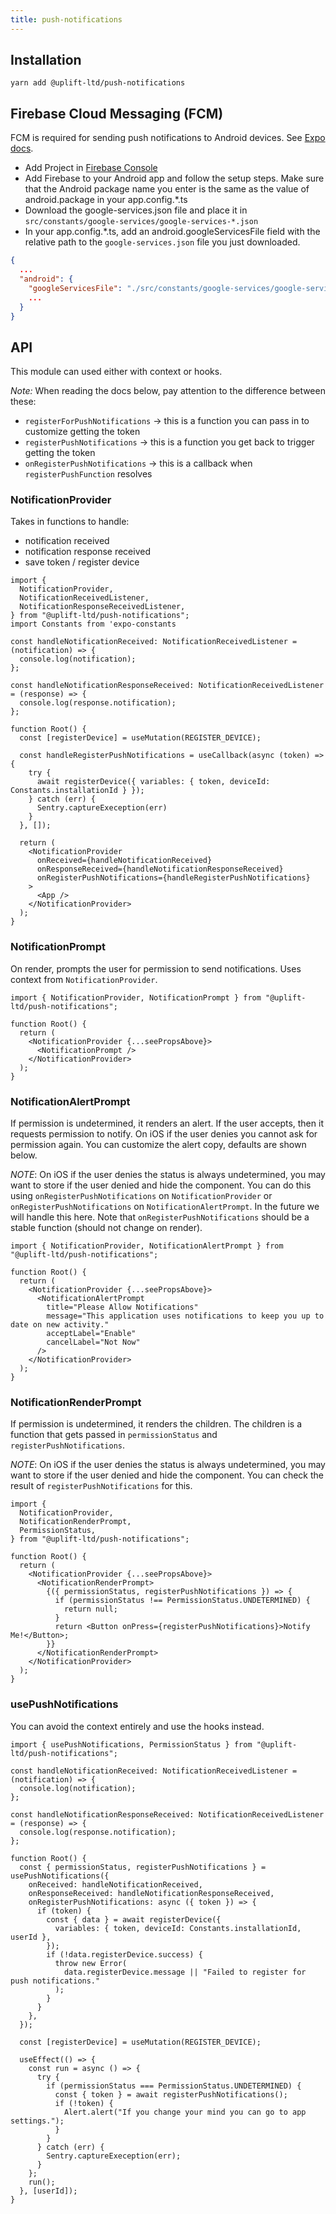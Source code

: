 ```yaml
---
title: push-notifications
---
```


## Installation

    yarn add @uplift-ltd/push-notifications

## Firebase Cloud Messaging (FCM)

FCM is required for sending push notifications to Android devices. See
[Expo docs](https://docs.expo.io/push-notifications/using-fcm/).

- Add Project in [Firebase Console](https://console.firebase.google.com/)
- Add Firebase to your Android app and follow the setup steps. Make sure that the Android package
  name you enter is the same as the value of android.package in your app.config.\*.ts
- Download the google-services.json file and place it in
  `src/constants/google-services/google-services-*.json`
- In your app.config.\*.ts, add an android.googleServicesFile field with the relative path to the
  `google-services.json` file you just downloaded.

```json
{
  ...
  "android": {
    "googleServicesFile": "./src/constants/google-services/google-services-production.json",
    ...
  }
}
```

## API

This module can used either with context or hooks.

_Note:_ When reading the docs below, pay attention to the difference between these:

- `registerForPushNotifications` -> this is a function you can pass in to customize getting the
  token
- `registerPushNotifications` -> this is a function you get back to trigger getting the token
- `onRegisterPushNotifications` -> this is a callback when `registerPushFunction` resolves

### NotificationProvider

Takes in functions to handle:

- notification received
- notification response received
- save token / register device

```tsx
import {
  NotificationProvider,
  NotificationReceivedListener,
  NotificationResponseReceivedListener,
} from "@uplift-ltd/push-notifications";
import Constants from 'expo-constants

const handleNotificationReceived: NotificationReceivedListener = (notification) => {
  console.log(notification);
};

const handleNotificationResponseReceived: NotificationReceivedListener = (response) => {
  console.log(response.notification);
};

function Root() {
  const [registerDevice] = useMutation(REGISTER_DEVICE);

  const handleRegisterPushNotifications = useCallback(async (token) => {
    try {
      await registerDevice({ variables: { token, deviceId: Constants.installationId } });
    } catch (err) {
      Sentry.captureExeception(err)
    }
  }, []);

  return (
    <NotificationProvider
      onReceived={handleNotificationReceived}
      onResponseReceived={handleNotificationResponseReceived}
      onRegisterPushNotifications={handleRegisterPushNotifications}
    >
      <App />
    </NotificationProvider>
  );
}
```

### NotificationPrompt

On render, prompts the user for permission to send notifications. Uses context from
`NotificationProvider`.

```tsx
import { NotificationProvider, NotificationPrompt } from "@uplift-ltd/push-notifications";

function Root() {
  return (
    <NotificationProvider {...seePropsAbove}>
      <NotificationPrompt />
    </NotificationProvider>
  );
}
```

### NotificationAlertPrompt

If permission is undetermined, it renders an alert. If the user accepts, then it requests permission
to notify. On iOS if the user denies you cannot ask for permission again. You can customize the
alert copy, defaults are shown below.

_NOTE_: On iOS if the user denies the status is always undetermined, you may want to store if the
user denied and hide the component. You can do this using `onRegisterPushNotifications` on
`NotificationProvider` or `onRegisterPushNotifications` on `NotificationAlertPrompt`. In the future
we will handle this here. Note that `onRegisterPushNotifications` should be a stable function
(should not change on render).

```tsx
import { NotificationProvider, NotificationAlertPrompt } from "@uplift-ltd/push-notifications";

function Root() {
  return (
    <NotificationProvider {...seePropsAbove}>
      <NotificationAlertPrompt
        title="Please Allow Notifications"
        message="This application uses notifications to keep you up to date on new activity."
        acceptLabel="Enable"
        cancelLabel="Not Now"
      />
    </NotificationProvider>
  );
}
```

### NotificationRenderPrompt

If permission is undetermined, it renders the children. The children is a function that gets passed
in `permissionStatus` and `registerPushNotifications`.

_NOTE_: On iOS if the user denies the status is always undetermined, you may want to store if the
user denied and hide the component. You can check the result of `registerPushNotifications` for
this.

```tsx
import {
  NotificationProvider,
  NotificationRenderPrompt,
  PermissionStatus,
} from "@uplift-ltd/push-notifications";

function Root() {
  return (
    <NotificationProvider {...seePropsAbove}>
      <NotificationRenderPrompt>
        {({ permissionStatus, registerPushNotifications }) => {
          if (permissionStatus !== PermissionStatus.UNDETERMINED) {
            return null;
          }
          return <Button onPress={registerPushNotifications}>Notify Me!</Button>;
        }}
      </NotificationRenderPrompt>
    </NotificationProvider>
  );
}
```

### usePushNotifications

You can avoid the context entirely and use the hooks instead.

```tsx
import { usePushNotifications, PermissionStatus } from "@uplift-ltd/push-notifications";

const handleNotificationReceived: NotificationReceivedListener = (notification) => {
  console.log(notification);
};

const handleNotificationResponseReceived: NotificationReceivedListener = (response) => {
  console.log(response.notification);
};

function Root() {
  const { permissionStatus, registerPushNotifications } = usePushNotifications({
    onReceived: handleNotificationReceived,
    onResponseReceived: handleNotificationResponseReceived,
    onRegisterPushNotifications: async ({ token }) => {
      if (token) {
        const { data } = await registerDevice({
          variables: { token, deviceId: Constants.installationId, userId },
        });
        if (!data.registerDevice.success) {
          throw new Error(
            data.registerDevice.message || "Failed to register for push notifications."
          );
        }
      }
    },
  });

  const [registerDevice] = useMutation(REGISTER_DEVICE);

  useEffect(() => {
    const run = async () => {
      try {
        if (permissionStatus === PermissionStatus.UNDETERMINED) {
          const { token } = await registerPushNotifications();
          if (!token) {
            Alert.alert("If you change your mind you can go to app settings.");
          }
        }
      } catch (err) {
        Sentry.captureExeception(err);
      }
    };
    run();
  }, [userId]);
}
```
